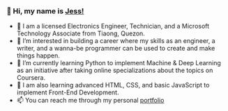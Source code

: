 ### 👋  Hi, my name is <a href="http://linkedin.com/in/jessaborcer/">Jess!</a>

- 📡 I am a licensed Electronics Engineer, Technician, and a Microsoft Technology Associate from Tiaong, Quezon.
- 👀 I’m interested in building a career where my skills as an engineer, a writer, and a wanna-be programmer can be used to create and make things happen.
- 🌱 I’m currently learning Python to implement Machine & Deep Learning as an initiative after taking online specializations about the topics on Coursera.
- 🌱 I am also learning advanced HTML, CSS, and basic JavaScript to implement Front-End Development.
- 📫 You can reach me through my personal <a href="https://jessaborcer.carrd.co/" target="_blank">portfolio</a>

<!---
jessaborcer/jessaborcer is a ✨ special ✨ repository because its `README.md` (this file) appears on your GitHub profile.
You can click the Preview link to take a look at your changes.
--->
